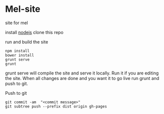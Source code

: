 Mel-site
========

site for mel

install [nodejs](http://nodejs.org/)
clone this repo

run and build the site
```
npm install
bower install
grunt serve
grunt
```
grunt serve will compile the site and serve it locally. Run it if you are editing the site.
When all changes are done and you want it to go live run grunt and push to git.

Push to git
```
git commit -am  "<commit message>"
git subtree push --prefix dist origin gh-pages
```

